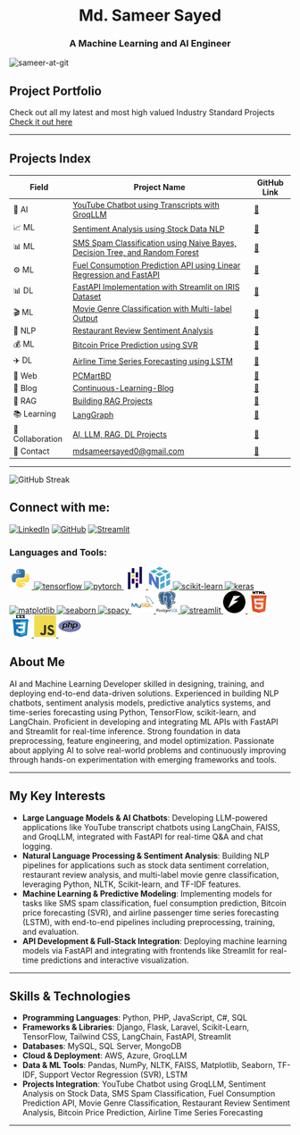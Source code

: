 <h1 align="center">Md. Sameer Sayed</h1>
<h3 align="center">A Machine Learning and AI Engineer</h3>
<p align="left"> <img src="https://komarev.com/ghpvc/?username=sameer-at-git&label=Profile%20views&color=0e75b6&style=flat" alt="sameer-at-git" /> </p>

## Project Portfolio

Check out all my latest and most high valued Industry Standard Projects [Check it out here](https://sameer-at-git.github.io/sameer-sayed-portfolio/)

---

## Projects Index

| **Field**  | **Project Name**                                                                                                                                                                 | **GitHub Link**                                                                                         |
| ---------------- | -------------------------------------------------------------------------------------------------------------------------------------------------------------------------------------- | ------------------------------------------------------------------------------------------------------------- |
| 🤖 AI            | [YouTube Chatbot using Transcripts with GroqLLM](https://github.com/sameer-at-git/YouTube-Chatbot-using-Transcripts-with-GroqLLM)                                                         | [🔗](https://github.com/sameer-at-git/YouTube-Chatbot-using-Transcripts-with-GroqLLM)                            |
| 📈 ML            | [Sentiment Analysis using Stock Data NLP](https://github.com/sameer-at-git/Sentiment-Analysis-using-Stock-Data-NLP)                                                                       | [🔗](https://github.com/sameer-at-git/Sentiment-Analysis-using-Stock-Data-NLP)                                   |
| 📊 ML            | [SMS Spam Classification using Naive Bayes, Decision Tree, and Random Forest](https://github.com/sameer-at-git/SMS-Spam-Classification-using-Naive-Bayes-Decision-Tree-and-Random-Forest) | [🔗](https://github.com/sameer-at-git/SMS-Spam-Classification-using-Naive-Bayes-Decision-Tree-and-Random-Forest) |
| ⚙️ ML          | [Fuel Consumption Prediction API using Linear Regression and FastAPI](https://github.com/sameer-at-git/Fuel-Consumption-Prediction-API-using-Linear-Regression-and-FastAPI)               | [🔗](https://github.com/sameer-at-git/Fuel-Consumption-Prediction-API-using-Linear-Regression-and-FastAPI)       |
| 📊 DL            | [FastAPI Implementation with Streamlit on IRIS Dataset](https://github.com/sameer-at-git/FastAPI-Implementation-with-Streamlit-on-IRIS-Dataset)                                           | [🔗](https://github.com/sameer-at-git/FastAPI-Implementation-with-Streamlit-on-IRIS-Dataset)                     |
| 🎬 ML            | [Movie Genre Classification with Multi-label Output](https://github.com/sameer-at-git/Movie-Genre-Classification-with-Multi-label-Output)                                                 | [🔗](https://github.com/sameer-at-git/Movie-Genre-Classification-with-Multi-label-Output)                        |
| 📝 NLP           | [Restaurant Review Sentiment Analysis](https://github.com/sameer-at-git/Restaurant-Review-Sentiment-Analysis)                                                                             | [🔗](https://github.com/sameer-at-git/Restaurant-Review-Sentiment-Analysis)                                      |
| 💰 ML            | [Bitcoin Price Prediction using SVR](https://github.com/sameer-at-git/Bitcoin-Price-Prediction-using-SVR)                                                                                 | [🔗](https://github.com/sameer-at-git/Bitcoin-Price-Prediction-using-SVR)                                        |
| ✈️ DL          | [Airline Time Series Forecasting using LSTM](https://github.com/sameer-at-git/Airline-Time-Series-Forecasting-using-LSTM)                                                                 | [🔗](https://github.com/sameer-at-git/Airline-Time-Series-Forecasting-using-LSTM)                                |
| 🛒 Web           | [PCMartBD](https://github.com/sameer-at-git/PCMartBD)                                                                                                                                     | [🔗](https://github.com/sameer-at-git/PCMartBD)                                                                  |
| 📝 Blog          | [Continuous-Learning-Blog](https://github.com/sameer-at-git/Continuous-Learning-Blog)                                                                                                     | [🔗](https://github.com/sameer-at-git/Continuous-Learning-Blog)                                                  |
| 🔄 RAG           | [Building RAG Projects](https://github.com/sameer-at-git/Building-RAG-Projects)                                                                                                           | [🔗](https://github.com/sameer-at-git/Building-RAG-Projects)                                                     |
| 📚 Learning      | [LangGraph](https://github.com/sameer-at-git/LangGraph)                                                                                                                                   | [🔗](https://github.com/sameer-at-git/LangGraph)                                                                 |
| 🤝 Collaboration | [AI, LLM, RAG, DL Projects](https://github.com/sameer-at-git/AI-LLM-RAG-DL-Projects)                                                                                                      | [🔗](https://github.com/sameer-at-git/AI-LLM-RAG-DL-Projects)                                                    |
| 📧 Contact       | [mdsameersayed0@gmail.com](mailto:mdsameersayed0@gmail.com)                                                                                                                               | [📧](mailto:mdsameersayed0@gmail.com)                                                                            |

---

![GitHub Streak](https://github-readme-streak-stats.herokuapp.com?user=sameer-at-git&theme=dark)

## Connect with me:

[![LinkedIn](https://img.shields.io/badge/LinkedIn-blue?style=flat&logo=linkedin&logoColor=white)](https://linkedin.com/in/sameer-0-sayed) [![GitHub](https://img.shields.io/badge/GitHub-black?style=flat&logo=github&logoColor=white)](https://github.com/sameer-at-git) [![Streamlit](https://img.shields.io/badge/Streamlit-FF4B4B?style=flat&logo=streamlit&logoColor=white)]([sameer-at-git](https://share.streamlit.io/user/sameer-at-git))

<h3 align="left">Languages and Tools:</h3>
<p align="left">
  <a href="https://www.python.org" target="_blank" rel="noreferrer">
    <img src="https://raw.githubusercontent.com/devicons/devicon/master/icons/python/python-original.svg" alt="python" width="40" height="40"/> </a>
  <a href="https://www.tensorflow.org/" target="_blank" rel="noreferrer">
    <img src="https://www.vectorlogo.zone/logos/tensorflow/tensorflow-icon.svg" alt="tensorflow" width="40" height="40"/> </a>
  <a href="https://pytorch.org/" target="_blank" rel="noreferrer">
    <img src="https://www.vectorlogo.zone/logos/pytorch/pytorch-icon.svg" alt="pytorch" width="40" height="40"/> </a>
  <a href="https://pandas.pydata.org/" target="_blank" rel="noreferrer">
    <img src="https://raw.githubusercontent.com/devicons/devicon/master/icons/pandas/pandas-original.svg" alt="pandas" width="40" height="40"/> </a>
  <a href="https://numpy.org/" target="_blank" rel="noreferrer">
    <img src="https://raw.githubusercontent.com/devicons/devicon/master/icons/numpy/numpy-original.svg" alt="numpy" width="40" height="40"/> </a>
  <a href="https://scikit-learn.org/" target="_blank" rel="noreferrer">
    <img src="https://upload.wikimedia.org/wikipedia/commons/0/05/Scikit_learn_logo_small.svg" alt="scikit-learn" width="40" height="40"/> </a>
  <a href="https://keras.io/" target="_blank" rel="noreferrer">
    <img src="https://upload.wikimedia.org/wikipedia/commons/a/ae/Keras_logo.svg" alt="keras" width="40" height="40"/> </a>
  <a href="https://matplotlib.org/" target="_blank" rel="noreferrer">
    <img src="https://upload.wikimedia.org/wikipedia/commons/8/84/Matplotlib_icon.svg" alt="matplotlib" width="40" height="40"/> </a>
  <a href="https://seaborn.pydata.org/" target="_blank" rel="noreferrer">
    <img src="https://seaborn.pydata.org/_images/logo-mark-lightbg.svg" alt="seaborn" width="40" height="40"/> </a>
  <a href="https://spacy.io/" target="_blank" rel="noreferrer">
  <a href="https://spacy.io/" target="_blank" rel="noreferrer">
    <img src="https://raw.githubusercontent.com/explosion/spaCy/master/website/src/images/logo.svg" alt="spacy" width="40" height="40"/> </a>
  <a href="https://www.mysql.com/" target="_blank" rel="noreferrer">
    <img src="https://raw.githubusercontent.com/devicons/devicon/master/icons/mysql/mysql-original-wordmark.svg" alt="mysql" width="40" height="40"/> </a>
  <a href="https://www.postgresql.org/" target="_blank" rel="noreferrer">
    <img src="https://raw.githubusercontent.com/devicons/devicon/master/icons/postgresql/postgresql-original-wordmark.svg" alt="postgresql" width="40" height="40"/> </a>
  <a href="https://streamlit.io/" target="_blank" rel="noreferrer">
    <img src="https://streamlit.io/images/brand/streamlit-mark-color.png" alt="streamlit" width="40" height="40"/> </a>
  <a href="https://fastapi.tiangolo.com/" target="_blank" rel="noreferrer">
    <img src="https://raw.githubusercontent.com/simple-icons/simple-icons/develop/icons/fastapi.svg" alt="fastapi" width="40" height="40"/> </a>
  <a href="https://www.w3.org/html/" target="_blank" rel="noreferrer">
    <img src="https://raw.githubusercontent.com/devicons/devicon/master/icons/html5/html5-original-wordmark.svg" alt="html5" width="40" height="40"/> </a>
  <a href="https://www.w3schools.com/css/" target="_blank" rel="noreferrer">
    <img src="https://raw.githubusercontent.com/devicons/devicon/master/icons/css3/css3-original-wordmark.svg" alt="css3" width="40" height="40"/> </a>
  <a href="https://developer.mozilla.org/en-US/docs/Web/JavaScript" target="_blank" rel="noreferrer">
    <img src="https://raw.githubusercontent.com/devicons/devicon/master/icons/javascript/javascript-original.svg" alt="javascript" width="40" height="40"/> </a>
  <a href="https://www.php.net/" target="_blank" rel="noreferrer">
    <img src="https://raw.githubusercontent.com/devicons/devicon/master/icons/php/php-original.svg" alt="php" width="40" height="40"/> </a>
</p>

## About Me

AI and Machine Learning Developer skilled in designing, training, and deploying end-to-end data-driven solutions. Experienced in building NLP chatbots, sentiment analysis models, predictive analytics systems, and time-series forecasting using Python, TensorFlow, scikit-learn, and LangChain. Proficient in developing and integrating ML APIs with FastAPI and Streamlit for real-time inference. Strong foundation in data preprocessing, feature engineering, and model optimization. Passionate about applying AI to solve real-world problems and continuously improving through hands-on experimentation with emerging frameworks and tools.

---

## My Key Interests

- **Large Language Models & AI Chatbots**: Developing LLM-powered applications like YouTube transcript chatbots using LangChain, FAISS, and GroqLLM, integrated with FastAPI for real-time Q&A and chat logging.
- **Natural Language Processing & Sentiment Analysis**: Building NLP pipelines for applications such as stock data sentiment correlation, restaurant review analysis, and multi-label movie genre classification, leveraging Python, NLTK, Scikit-learn, and TF-IDF features.
- **Machine Learning & Predictive Modeling**: Implementing models for tasks like SMS spam classification, fuel consumption prediction, Bitcoin price forecasting (SVR), and airline passenger time series forecasting (LSTM), with end-to-end pipelines including preprocessing, training, and evaluation.
- **API Development & Full-Stack Integration**: Deploying machine learning models via FastAPI and integrating with frontends like Streamlit for real-time predictions and interactive visualization.

---

## Skills & Technologies

- **Programming Languages**: Python, PHP, JavaScript, C#, SQL
- **Frameworks & Libraries**: Django, Flask, Laravel, Scikit-Learn, TensorFlow, Tailwind CSS, LangChain, FastAPI, Streamlit
- **Databases**: MySQL, SQL Server, MongoDB
- **Cloud & Deployment**: AWS, Azure, GroqLLM
- **Data & ML Tools**: Pandas, NumPy, NLTK, FAISS, Matplotlib, Seaborn, TF-IDF, Support Vector Regression (SVR), LSTM
- **Projects Integration**: YouTube Chatbot using GroqLLM, Sentiment Analysis on Stock Data, SMS Spam Classification, Fuel Consumption Prediction API, Movie Genre Classification, Restaurant Review Sentiment Analysis, Bitcoin Price Prediction, Airline Time Series Forecasting

---
